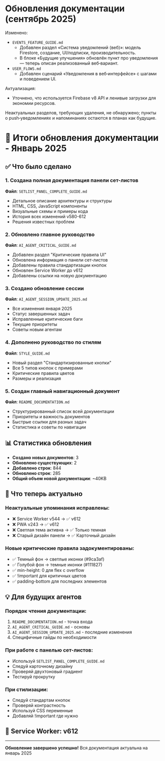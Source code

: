# Обновления документации (сентябрь 2025)

Изменено:
- `EVENTS_FEATURE_GUIDE.md`
  - Добавлен раздел «Система уведомлений (веб)»: модель Firestore, создание, UI/подписки, производительность.
  - В блоке «Будущие улучшения» обновлён пункт про уведомления — теперь описан реализованный веб‑вариант.
- `USER_FLOWS.md`
  - Добавлен сценарий «Уведомления в веб‑интерфейсе» с шагами и поведением UI.

Актуализация:
- Уточнено, что используется Firebase v8 API и ленивые загрузки для экономии ресурсов.

Неактуальных разделов, требующих удаления, не обнаружено; пункты о push‑уведомлениях и напоминаниях остаются в планах как будущие.
# 📝 Итоги обновления документации - Январь 2025

## ✅ Что было сделано

### 1. Создана полная документация панели сет-листов
**Файл**: `SETLIST_PANEL_COMPLETE_GUIDE.md`
- Детальное описание архитектуры и структуры
- HTML, CSS, JavaScript компоненты
- Визуальные схемы и примеры кода
- История всех изменений v580-612
- Решения известных проблем

### 2. Обновлено главное руководство
**Файл**: `AI_AGENT_CRITICAL_GUIDE.md`
- Добавлен раздел "Критические правила UI"
- Обновлена информация о панели сет-листов
- Добавлены правила стандартизации кнопок
- Обновлен Service Worker до v612
- Добавлены ссылки на новую документацию

### 3. Создано обновление сессии
**Файл**: `AI_AGENT_SESSION_UPDATE_2025.md`
- Все изменения января 2025
- Статус завершенных задач
- Исправленные критические баги
- Текущие приоритеты
- Советы новым агентам

### 4. Дополнено руководство по стилям
**Файл**: `STYLE_GUIDE.md`
- Новый раздел "Стандартизированные кнопки"
- Все 5 типов кнопок с примерами
- Критические правила цветов
- Размеры и реализация

### 5. Создан главный навигационный документ
**Файл**: `README_DOCUMENTATION.md`
- Структурированный список всей документации
- Приоритеты и важность документов
- Быстрые ссылки для разных задач
- Статистика и советы по навигации

## 📊 Статистика обновления

- **Создано новых документов**: 3
- **Обновлено существующих**: 2
- **Добавлено строк**: 844
- **Обновлено строк**: 285
- **Общий объем новой документации**: ~40KB

## 🎯 Что теперь актуально

### Неактуальные упоминания исправлены:
- ❌ Service Worker v544 → ✅ v612
- ❌ PWA v243 → ✅ v612
- ❌ Светлая тема активна → ✅ Только темная
- ❌ Старый дизайн панели → ✅ Карточный дизайн

### Новые критические правила задокументированы:
- ✅ Темный фон → светлые иконки (#9ca3af)
- ✅ Голубой фон → темные иконки (#111827)
- ✅ min-height: 0 для flex с overflow
- ✅ !important для критичных цветов
- ✅ padding-bottom для последних элементов

## 💡 Для будущих агентов

### Порядок чтения документации:
1. `README_DOCUMENTATION.md` - точка входа
2. `AI_AGENT_CRITICAL_GUIDE.md` - основы
3. `AI_AGENT_SESSION_UPDATE_2025.md` - последние изменения
4. Специфичные гайды по необходимости

### При работе с панелью сет-листов:
- Используй `SETLIST_PANEL_COMPLETE_GUIDE.md`
- Следуй карточному дизайну
- Проверяй двухтоновый градиент
- Тестируй прокрутку

### При стилизации:
- Следуй стандартам кнопок
- Проверяй контрастность
- Используй CSS переменные
- Добавляй !important где нужно

## 🚀 Service Worker: v612

---
**Обновление завершено успешно!**
Вся документация актуальна на январь 2025